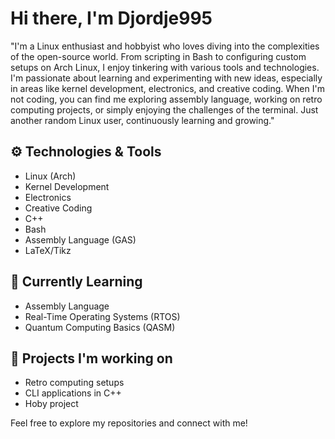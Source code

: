 # Hi there, I'm Djordje995 

"I'm a Linux enthusiast and hobbyist who loves diving into the complexities of the open-source world. From scripting in Bash to configuring custom setups on Arch Linux, I enjoy tinkering with various tools and technologies. I'm passionate about learning and experimenting with new ideas, especially in areas like kernel development, electronics, and creative coding. When I'm not coding, you can find me exploring assembly language, working on retro computing projects, or simply enjoying the challenges of the terminal. Just another random Linux user, continuously learning and growing."

## :gear: Technologies & Tools
- Linux (Arch)
- Kernel Development
- Electronics
- Creative Coding
- C++
- Bash
- Assembly Language (GAS)
- LaTeX/Tikz

## :book: Currently Learning
- Assembly Language
- Real-Time Operating Systems (RTOS)
- Quantum Computing Basics (QASM)

## :telescope: Projects I'm working on
- Retro computing setups
- CLI applications in C++
- Hoby project

Feel free to explore my repositories and connect with me!

